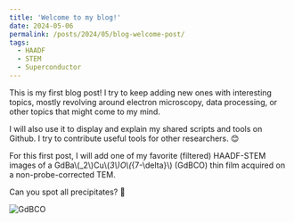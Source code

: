 ```yaml
---
title: 'Welcome to my blog!'
date: 2024-05-06
permalink: /posts/2024/05/blog-welcome-post/
tags:
  - HAADF
  - STEM
  - Superconductor
---
```


This is my first blog post! I try to keep adding new ones with interesting topics, mostly revolving around electron microscopy, data processing, or other topics that might come to my mind. 

I will also use it to display and explain my shared scripts and tools on Github. I try to contribute useful tools for other researchers. 😊

For this first post, I will add one of my favorite (filtered) HAADF-STEM images of a GdBa\\(_2\\)Cu\\(_3\\)O\\(_{7-\delta}\\) (GdBCO) thin film acquired on a non-probe-corrected TEM.

Can you spot all precipitates? 👻

![GdBCO](/images/blog/gdbco-haadf.png)
